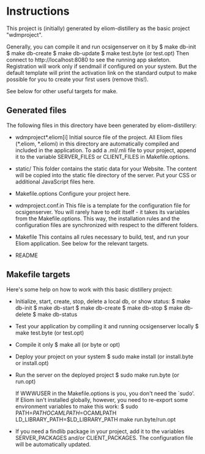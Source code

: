 Instructions
============

This project is (initially) generated by eliom-distillery as the basic
project "wdmproject".

Generally, you can compile it and run ocsigenserver on it by
  $ make db-init
  $ make db-create
  $ make db-update
  $ make test.byte (or test.opt)
Then connect to http://localhost:8080 to see the running app skeleton.
Registration will work only if sendmail if configured on your system.
But the default template will print the activation link on the standard
output to make possible for you to create your first users (remove this!).

See below for other useful targets for make.

Generated files
---------------

The following files in this directory have been generated by
eliom-distillery:

 - wdmproject*.eliom[i]
   Initial source file of the project.
   All Eliom files (*.eliom, *.eliomi) in this directory are
   automatically compiled and included in the application.
   To add a .ml/.mli file to your project,
   append it to the variable SERVER_FILES or CLIENT_FILES in Makefile.options.

 - static/
   This folder contains the static data for your Website.
   The content will be copied into the static file directory of the server.
   Put your CSS or additional JavaScript files here.

 - Makefile.options
   Configure your project here.

 - wdmproject.conf.in
   This file is a template for the configuration file for
   ocsigenserver. You will rarely have to edit itself - it takes its
   variables from the Makefile.options. This way, the installation
   rules and the configuration files are synchronized with respect to
   the different folders.

 - Makefile
   This contains all rules necessary to build, test, and run your
   Eliom application. See below for the relevant targets.

 - README


Makefile targets
----------------

Here's some help on how to work with this basic distillery project:

 - Initialize, start, create, stop, delete a local db, or show status:
     $ make db-init
     $ make db-start
     $ make db-create
     $ make db-stop
     $ make db-delete
     $ make db-status

 - Test your application by compiling it and running ocsigenserver locally
     $ make test.byte (or test.opt)

 - Compile it only
     $ make all (or byte or opt)

 - Deploy your project on your system
     $ sudo make install (or install.byte or install.opt)

 - Run the server on the deployed project
     $ sudo make run.byte (or run.opt)

   If WWWUSER in the Makefile.options is you, you don't need the
   `sudo'. If Eliom isn't installed globally, however, you need to
   re-export some environment variables to make this work:
     $ sudo PATH=$PATH OCAMLPATH=$OCAMLPATH LD_LIBRARY_PATH=$LD_LIBRARY_PATH make run.byte/run.opt

 - If you need a findlib package in your project, add it to the
   variables SERVER_PACKAGES and/or CLIENT_PACKAGES. The configuration
   file will be automatically updated.
